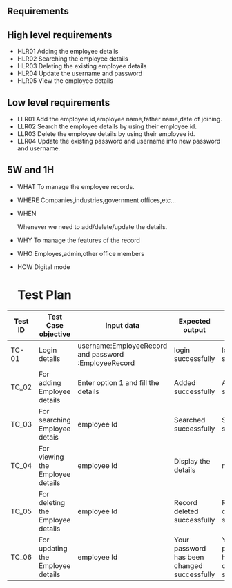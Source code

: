  ## Requirements


  ## High level requirements

  
   * HLR01             Adding the employee details
   * HLR02             Searching the employee details
   * HLR03             Deleting the  existing employee details
   * HLR04             Update the username and password
   * HLR05             View the employee details
  ## Low level requirements

   * LLR01              Add the employee  id,employee   name,father name,date of joining. 
   * LLR02             Search the employee   details by using their employee   id.
   * LLR03             Delete the employee   details by using their employee   id.
   * LLR04              Update the existing password and username into new password and username.


  ## 5W and 1H

   * WHAT 
       To manage the employee records.
   
   * WHERE 
       Companies,industries,government offices,etc...
  
   * WHEN 
   
       Whenever we need to add/delete/update the details.
   * WHY 
       To manage the features of the record
   
   * WHO 
       Employes,admin,other office members
   
   * HOW 
      Digital mode
      
      
     # Test Plan

|Test ID   |Test Case objective  |Input data   |Expected output   |Actual  output|
|----------|---------------------|-------------|------------------|---------------|
|TC-01     |Login details        |username:EmployeeRecord  and password :EmployeeRecord|login successfully|login successfully|
|TC_02   |For adding Employee details|Enter option 1 and fill the details|Added successfully|Added successfully|
|TC_03   |For searching Employee detais|employee Id  |Searched successfully|Searched successfully|
|TC_04|For viewing the Employee details |employee Id |Display the details|not showing|
|TC_05|For deleting the Employee details|employee Id |Record deleted successfully|Record deleted successfully|
|TC_06|For updating the Employee details|employee Id |Your password has been changed successfully|Your password has been changed successfully|
